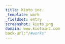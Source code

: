 ```yaml
---
title: Kioto inc.
_template: work
_fieldset: entry
screenshot: kioto.png
domain: www.kiotoinc.com
back-url:"/#works"
---
```

